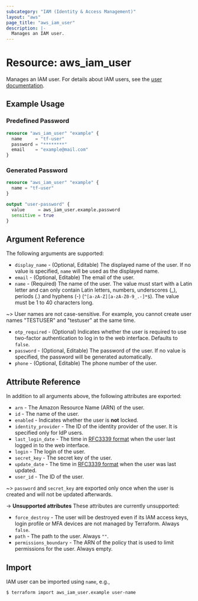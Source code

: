 ```yaml
---
subcategory: "IAM (Identity & Access Management)"
layout: "aws"
page_title: "aws_iam_user"
description: |-
  Manages an IAM user.
---
```


[iam-users-and-projects]: https://docs.cloud.croc.ru/en/services/iam/iam.html
[RFC3339 format]: https://datatracker.ietf.org/doc/html/rfc3339#section-5.8

# Resource: aws_iam_user

Manages an IAM user. For details about IAM users, see the [user documentation][iam-users-and-projects].

## Example Usage

### Predefined Password

```terraform
resource "aws_iam_user" "example" {
  name     = "tf-user"
  password = "********"
  email    = "example@mail.com"
}
```

### Generated Password

```terraform
resource "aws_iam_user" "example" {
  name = "tf-user"
}

output "user-password" {
  value     = aws_iam_user.example.password
  sensitive = true
}
```

## Argument Reference

The following arguments are supported:

* `display_name` - (Optional, Editable) The displayed name of the user.
  If no value is specified, `name` will be used as the displayed name.
* `email` - (Optional, Editable) The email of the user.
* `name` - (Required) The name of the user. The value must start with a Latin letter and
  can only contain Latin letters, numbers, underscores (_), periods (.) and hyphens (-) (`^[a-zA-Z][a-zA-Z0-9_.-]*$`).
  The value must be 1 to 40 characters long.

~> User names are not case-sensitive. For example, you cannot create user names "TESTUSER" and "testuser" at the same time.

* `otp_required` - (Optional) Indicates whether the user is required to use two-factor authentication to log in to the web interface.
  Defaults to `false`.
* `password` - (Optional, Editable) The password of the user.
  If no value is specified, the password will be generated automatically.
* `phone` - (Optional, Editable) The phone number of the user.

## Attribute Reference

In addition to all arguments above, the following attributes are exported:

* `arn` - The Amazon Resource Name (ARN) of the user.
* `id` - The name of the user.
* `enabled` - Indicates whether the user is **not** locked.
* `identity_provider` - The ID of the identity provider of the user. It is specified only for IdP users.
* `last_login_date` - The time in [RFC3339 format] when the user last logged in to the web interface.
* `login` - The login of the user.
* `secret_key` - The secret key of the user.
* `update_date` - The time in [RFC3339 format] when the user was last updated.
* `user_id` - The ID of the user.

~> `password` and `secret_key` are exported only once when the user is created and will not be updated afterwards.

->  **Unsupported attributes**
These attributes are currently unsupported:

* `force_destroy` - The user will be destroyed even if its IAM access keys, login profile or MFA devices
  are not managed by Terraform. Always `false`.
* `path` - The path to the user. Always `""`.
* `permissions_boundary` - The ARN of the policy that is used to limit permissions for the user. Always empty.

## Import

IAM user can be imported using `name`, e.g.,

```
$ terraform import aws_iam_user.example user-name
```
